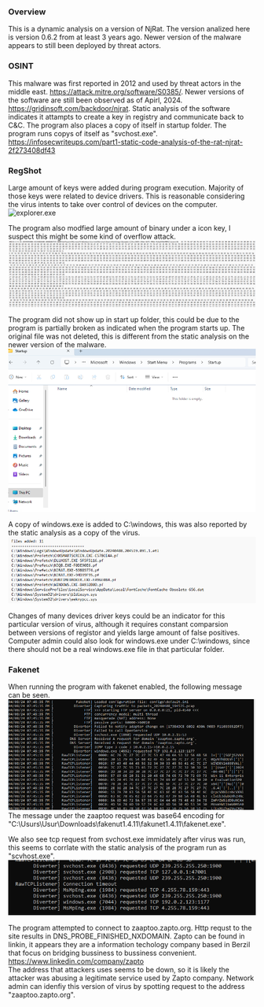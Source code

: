 ### Overview
This is a dynamic analysis on a version of NjRat. The version analized here is version 0.6.2 from at least 3 years ago. Newer version of the malware appears to still been deployed by threat actors.  

### OSINT
This malware was first reported in 2012 and used by threat actors in the middle east. https://attack.mitre.org/software/S0385/. 
Newer versions of the software are still been observed as of Apirl, 2024. https://gridinsoft.com/backdoor/njrat. 
Static analysis of the software indicates it attampts to create a key in registry and communicate back to C&C. 
The program also places a copy of itself in startup folder. The program runs copys of itself as "svchost.exe". 
https://infosecwriteups.com/part1-static-code-analysis-of-the-rat-njrat-2f273408df43

### RegShot
Large amount of keys were added during program execution. Majority of those keys were related to device drivers. This is reasonable considering the virus intents to take over control of devices on the computer. 
![explorer.exe](/Assigment8/device.png) 

The program also modfied large amount of binary under a icon key, I suspect this might be some kind of overflow attack. 
![explorer.exe](/Assigment8/icon.png) 

The program did not show up in start up folder, this could be due to the program is partially broken as indicated when the program starts up. The original file was not deleted, this is different from the static analysis on the newer version of the malware. 
![explorer.exe](/Assigment8/startup.png) 

A copy of windows.exe is added to C:\windows, this was also reported by the static analysis as a copy of the virus. 
![explorer.exe](/Assigment8/windows.png) 

Changes of many devices driver keys could be an indicator for this particular version of virus, although it requires constant comparsion between versions of registor and yields large amount of false positives. 
Computer admin could also look for windows.exe under C:\windows, since there should not be a real windows.exe file in that particular folder. 

### Fakenet
When running the program with fakenet enabled, the following message can be seen.  
![explorer.exe](/Assigment8/zaaptoo.png)  
The message under the zaaptoo request was base64 encoding for "C:\Usurs\Usur\Downloads\fakenut1.4.11\fakunet1.4.11\fakenet.exe".  

We also see tcp request from svchost.exe immidately after virus was run, this seems to corrlate with the static analysis of the program run as "scvhost.exe".  
![explorer.exe](/Assigment8/svchost.png) 

The program attempted to connect to zaaptoo.zapto.org. Http requst to the site results in DNS_PROBE_FINISHED_NXDOMAIN. Zapto can be found in linkin, it appears they are a information techology company based in Berzil that focus on bridging bussiness to bussiness convenient.  
https://www.linkedin.com/company/zapto  
The address that attackers uses seems to be down, so it is likely the attacker was abusing a legitimate service used by Zapto company. Network admin can idenfiy this version of virus by spotting request to the address "zaaptoo.zapto.org".  

